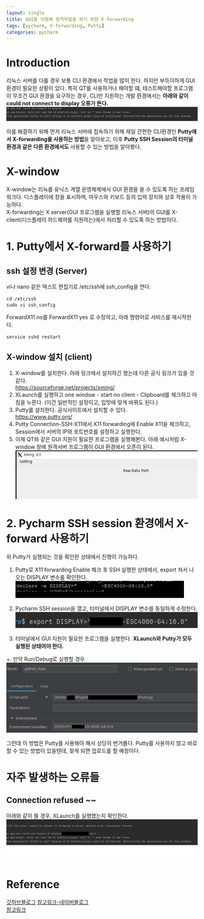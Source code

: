 ```yaml
---
layout: single
title: GUI를 이용해 원격작업을 하기 위한 X forwarding
tags: [pycharm, X-forwarding, Putty]
categories: pycharm
---
```

# Introduction
리눅스 서버를 다룰 경우 보통 CLI 환경에서 작업을 많이 한다.
하지만 부득이하게 GUI 환경이 필요한 상황이 있다.
특히 QT를 사용하거나 해야할 떄, 테스트해야할 프로그램이 무조건 GUI 환경을 요구하는 경우,
CLI만 지원하는 개발 환경에서는 **아래와 같이 could not connect to display 오류가 뜬다.**
![could-not-display](./../../../assets/images/X11forwarding_images/1656554017647.png)

이를 해결하기 위해 먼저 리눅스 서버에 접속하기 위해 제일 간편한 CLI환경인 **Putty에서
X-forwarding을 사용하는 방법**을 알아보고, 이후 **Putty SSH Session의 터미널 환경과 같은 다른 환경에서도** 사용할 수 있는 방법을
알아봤다.

# X-window
X-window는 리눅를 유닉스 계열 운영체제에서 GUI 환경을 쓸 수 있도록 하는 프레임워크다.
디스플레이에 창을 표시하며, 마우스와 키보드 등의 입력 장치와 상호 작용이 가능하다.    
X-forwarding는 X server(GUI 프로그램을 실행할 리눅스 서버)의 GUI를 X-client(디스플레이 하드웨어를 지원하는)에서 처리할 수 있도록 하는 방법이다.


# 1. Putty에서 X-forward를 사용하기

## ssh 설정 변경 (Server)
vi나 nano 같은 텍스트 편집기로 /etc/ssh에 ssh_config을 연다.
```commandline
cd /etc/ssh
sudo vi ssh_config 
```
ForwardX11 no를 ForwardX11 yes 로 수정하고, 아래 명령어로 서비스를 재시작한다.
```commandline
service sshd restart 
```

## X-window 설치 (client)
1. X-window를 설치한다. 아래 링크에서 설치하긴 했는데 다른 공식 링크가 있을 것 같다.   
https://sourceforge.net/projects/xming/
2. XLaunch를 실행하고 one window - start no client - Clipboard를 체크하고 마침을 누른다. (이건 일반적인 설정이고, 입맛에 맞게 바꿔도 된다.)
3. Putty를 설치한다. 공식사이트에서 설치할 수 있다.   
https://www.putty.org/
4. Putty Connection-SSH-X11에서 X11 forwarding에 Enable X11을 체크하고, Session에서 서버의 IP와 포트번호를 설정하고 실행한다. 
5. 이제 QT와 같은 GUI 지원이 필요한 프로그램을 실행해본다. 아래 예시처럼 X-window 창에 원격서버 프로그램이 GUI 환경에서 오픈이 된다.
![](./../../../assets/images/2022-06-30-X11forwarding_images/1656555431039.png)

# 2. Pycharm SSH session 환경에서 X-forward 사용하기
위 Putty가 실행되는 것을 확인한 상태에서 진행이 가능하다.
1. Putty로 X11 forwarding Enable 체크 후 SSH 실행한 상태에서, export 쳐서 나오는 DISPLAY 변수를 확인한다.
![](./../../../assets/images/X11forwarding_images/1656553681978.png) 

2. Pycharm SSH session을 열고, 터미널에서 DISPLAY 변수를 동일하게 수정한다.    
![](./../../../assets/images/2022-06-30-X11forwarding_images/1656555655124.png)

3. 터미널에서 GUI 지원이 필요한 프로그램을 실행한다. **XLaunch와 Putty가 모두 실행된 상태여야 한다.**

+. 만약 Run/Debug로 실행할 경우
![](./../../../assets/images/2022-06-30-X11forwarding_images/1656564662337.png)

그런데 이 방법은 Putty를 사용해야 해서 상당히 번거롭다.
Putty를 사용하지 않고 바로 할 수 있는 방법이 있을텐데, 찾게 되면 업로드를 할 예정이다.


# 자주 발생하는 오류들
## Connection refused ~~
아래와 같이 뜰 경우, XLaunch를 실행했는지 확인한다.
![](./../../../assets/images/X11forwarding_images/1656553201286.png)

# Reference 
[깃허브블로그](https://vincentycyao.github.io/Vincent-DeepLearning-Blog/server/2020/09/02/PyCharm-Xforwarding.html)
[참고링크-네이버블로그](https://m.blog.naver.com/sunchan683/221465317759)    
[참고링크](http://yochin47.blogspot.com/2018/02/ubuntu-client-pc-pycharm-community.html)